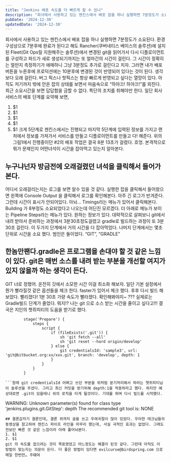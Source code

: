 ```yaml
---
title: "Jenkins 배포 속도를 더 빠르게 할 수 있나"
description: "회사에서 사용하고 있는 젠킨스에서 배포 잡을 하나 실행하면 7분정도가 소요된다. 환경 구성상으로 7분후에 완료가 된다고 해도 Rancher(쿠버네티스 베이스의 솔루션)에 설치된 Fleet(Git Ops릴 지원해주는 솔루션)에서 변경된 git을 읽어가서 다시 디플로이먼트를 구성하고 파드가..."
pubDate: '2024-12-30'
updatedDate: '2024-12-30'
---
```


회사에서 사용하고 있는 젠킨스에서 배포 잡을 하나 실행하면 7분정도가 소요된다. 환경 구성상으로 7분후에 완료가 된다고 해도 Rancher(쿠버네티스 베이스의 솔루션)에 설치된 Fleet(Git Ops릴 지원해주는 솔루션)에서 변경된 git을 읽어가서 다시 디플로이먼트를 구성하고 파드가 새로 생성되기까지는 또 얼마간의 시간이 걸린다. 그 시간이 정확히는 얼만지 측정하기가 애매하니 그냥 3분정도 추가로 걸린다고 치자. 그러면 내가 배포 버튼을 누른후에 프로덕션에는 10분후에 변경된 것이 반영되어 있다는 것이 된다. 생각보다 오래 걸린다. 버그 픽스나 핫픽스는 항상 빠르게 반영되고 싶다는 열망이 있다.
아직도 저기까지 밖에 안온 잡의 상태를 보면서 마음속으로 “하야끄! 하야끄!”를 외친다.
최근 소요시간을 보면 답답함을 금할 수 없다. 특단의 조치를 취해야만 한다.
일단 회사 서비스의 배포 단계를 요약해 보면,
1. $1
2. $1
3. $1
4. $1
5. $1
크게 5단계로 젠킨스에서는 진행되고 마지막 5단계에 입력된 정보를 가지고 랜처에서 정보를 가져가서 서비스를 만들고 디플로이먼트를 만들고 다! 해준다.
위의 그림1에서 진행중이던 #2의 배포 작업은 결국 8분 13초가 걸렸다. 흐엉.
본격적으로 뭐가 문제인지 어떤녀석이 시간을 잡아먹고 있는지 알아본다.
## 누구냐넌자 방금전에 오래걸렸던 녀석을 클릭해서 들어가 본다.
어디서 오래걸리는지는 로그를 보면 알수 있을 것 같다. 실행한 잡을 클릭해서 들어왔으면 왼쪽에 Console Output 을 클릭해서 로그를 확인해본다.
아주 긴 로그가 반겨준다. 그런데 시간이 표시가 안되어있다. 아놔…
Timings라는 메뉴가 있어서 클릭해본다.
Building 가 8부정도 소요되었다고 나오는데 어딘진 모르겠다.
더 아래로 메뉴가 보이는 Pipeline Steps라는 메뉴가 있다.
원하는 정보가 있다.
대략적으로 살펴보니 git에서 내려 받아서 준비하는 과정에서 3분30초정도걸렸고 gradle로 빌드하는 과정이 또 3분30초 걸린다. 이 두가지 단계에서 거의 시간을 다 잡아먹었다. 나머지 단계에서는 몇초 단위로 시간을 소요 했다.
범인은 둘이었다. “GIT”, “GRADLE”
## 한놈만팬다.gradle은 프로그램을 손대야 할 것 같은 느낌이 있다. git은 매번 소스를 내려 받는 부분을 개선할 여지가 있지 않을까 하는 생각이 든다.
GIT 너로 정했어.
온전히 깃에서 소모한 시간 이걸 최소화 해보자.
일단 기본 설정에서 뭔가 빨라질것 같은 옵션들을 체크 한다.
faster가 있어서 체크 했다. 후후
다시 빌드 해보았다.
빨리졌다!
1분 30초 가량 속도가 빨라졌다. 확인해봐야지~
??? 실제로는 Gradle빌드 단계가 줄었다. 뭐지!? 나는 git 으로 소스 받는 시간을 줄이고 싶다고!!! 결국은 지인의 쳇쥐피티의 도움을 받기로 했다.
```
		stage('Prepare') {
            steps {
                script {
                    if (fileExists('.git')) {
                        sh 'git fetch --all'
                        sh 'git reset --hard origin/develop'
                    } else {
                        git credentialsId: 'sample3', url: 'git@bitbucket.org:xx/xxx.git', branch: 'develop', depth: 1
                    }
                }
            }
        }

```원래 git credentialsId 어쩌고 쓰던 부분을 위처럼 분기처리해서 하라는 쳇쥐피티님이 솔루션을 주셨다. 그리고 최신 커밋을 받기위해 depth:1을 적용하라고 했다. 하지만 예상대로면 .git이 있을테니 위의 로직을 타게 될것이다. 기대를 하며 다시 빌드를 시작했다.
```
WARNING: Unknown parameter(s) found for class type 'jenkins.plugins.git.GitStep': depth
The recommended git tool is: NONE

```어? depth를 모른다는데? 쳇쥐피티놈아?
## 결론갑자기 결론인데, 결론 위까지 글을 쓰고 우여곡절이 많이 있었다. 우아한 테크님들의 동영상을 참고하여 젠킨스 파이프 라인을 마무리 했는데, 사실 극적인 효과는 없었다. 그래도 전보단 빠른 것 같은 느낌이라 아래 풀어놔본다.
1. $1
2. $1
git 의 속도를 잡으려는 것이 목표였었고 어느정도는 해결이 된것 같다. 그런데 아직도 이 방법이 맞는지는 의문이 든다. 더 좋은 방법이 있다면 evilcurse@birdspring.com 으로 메일 한번만… 주떄여